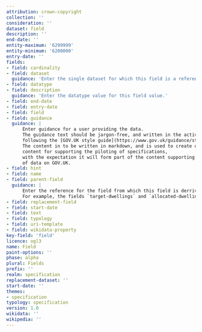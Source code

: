 ```yaml
---
attribution: crown-copyright
collection: ''
consideration: ''
dataset: field
description: ''
end-date: ''
entity-maximum: '6299999'
entity-minimum: '6200000'
entry-date: ''
fields:
- field: cardinality
- field: dataset
  guidance: 'Enter the single dataset for which this field is a reference.'
- field: datatype
- field: description
  guidance: 'Enter the datatype value for this field value.'
- field: end-date
- field: entry-date
- field: field
- field: guidance
  guidance: |
      Enter guidance for a user providing the data.
      The guidance text should be jargon-free, and written in the active voice,
      following the [GOV.UK style guide](https://www.gov.uk/guidance/style-guide).
      The content in to be written in markdown, and is used to create draft content,
      content for supporting the piloting of specifications,
      with the expectation it will form part of the content supporting mandating the provision
      of data on GOV.UK.
- field: hint
- field: name
- field: parent-field
  guidance: |
      Enter the reference for the field from which this field is derrived.
      For example, the fields `target-dwellings` and `allocated-dwellings` both have the `parent-field` value of `dwelling-count`.
- field: replacement-field
- field: start-date
- field: text
- field: typology
- field: uri-template
- field: wikidata-property
key-field: 'field'
licence: ogl3
name: Field
paint-options: ''
phase: alpha
plural: Fields
prefix: ''
realm: specification
replacement-dataset: ''
start-date: ''
themes:
- specification
typology: specification
version: 1.0
wikidata: ''
wikipedia: ''
---
```

